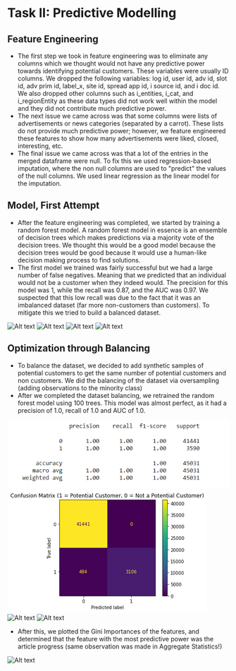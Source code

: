 # Task II: Predictive Modelling

## Feature Engineering
- The first step we took in feature engineering was to eliminate any columns which we thought would not have any predictive power towards identifying potential customers. These variables were usually ID columns. We dropped the following variables: log id, user id, adv id, slot id, adv prim id, label_x, site id, spread app id, i source id, and i doc id. We also dropped other columns such as i_entities, i_cat, and i_regionEntity as these data types did not work well within the model and they did not contribute much predictive power.
- The next issue we came across was that some columns were lists of advertisements or news categories (separated by a carrot). These lists do not provide much predictive power; however, we feature engineered these features to show how many advertisements were liked, closed, interesting, etc.
- The final issue we came across was that a lot of the entries in the merged dataframe were null. To fix this we used regression-based imputation, where the non null columns are used to "predict" the values of the null columns. We used linear regression as the linear model for the imputation.

## Model, First Attempt

- After the feature engineering was completed, we started by training a random forest model. A random forest model in essence is an ensemble of decision trees which makes predictions via a majority vote of the decision trees. We thought this would be a good model because the decision trees would be good because it would use a human-like decision making process to find solutions.
- The first model we trained was fairly successful but we had a large number of false negatives. Meaning that we predicted that an individual would not be a customer when they indeed would. The precision for this model was 1, while the recall was 0.87, and the AUC was 0.97. We suspected that this low recall was due to the fact that it was an imbalanced dataset (far more non-customers than customers). To mitigate this we tried to build a balanced dataset.

![Alt text](image.png)
![Alt text](image-2.png)
![Alt text](image-3.png)
![Alt text](image-4.png)


## Optimization through Balancing

- To balance the dataset, we decided to add synthetic samples of potential customers to get the same number of potential customers and non customers. We did the balancing of the dataset via oversampling (adding observations to the minority class)
- After we completed the dataset balancing, we retrained the random forest model using 100 trees. This model was almost perfect, as it had a precision of 1.0, recall of 1.0 and AUC of 1.0. 



![Model Accuracy](img/Balanced%20Random%20Forest%20Classification%20Report.png) ![Model Confusion](img/Random%20Forest%20Non-Balanced%20Confusion%20Matrix.png)
![Alt text](image-5.png)
![Alt text](image-6.png)


- After this, we plotted the Gini Importances of the features, and determined that the feature with the most predictive power was the article progress (same observation was made in Aggregate Statistics!)


![Alt text](image-7.png)


